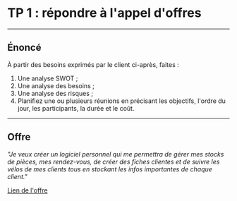 # TP 1 : répondre à l'appel d'offres

---

## Énoncé

À partir des besoins exprimés par le client ci-après, faites : 

1. Une analyse SWOT ;
2. Une analyse des besoins ;
3. Une analyse des risques ;
4. Planifiez une ou plusieurs réunions en précisant les objectifs, l'ordre du jour, les participants, la durée et le coût.

---

## Offre

*"Je veux créer un logiciel personnel qui me permettra de gérer mes stocks de pièces, mes rendez-vous, de créer des fiches clientes et de suivre les vélos de mes clients tous en stockant les infos importantes de chaque client."*

[Lien de l'offre](https://www.codeur.com/projects/392247-logiciel-qui-permettra-de-suivre-la-vente-et-reparation-des-velo)